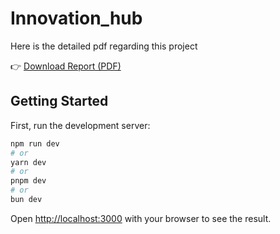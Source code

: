 # Innovation_hub

Here is the detailed pdf regarding this project

👉 [Download Report (PDF)](./public/assets/Ethnic%20Cohesion%20Final%20Presentation.pdf)

## Getting Started

First, run the development server:

```bash
npm run dev
# or
yarn dev
# or
pnpm dev
# or
bun dev
```

Open [http://localhost:3000](http://localhost:3000) with your browser to see the result.
